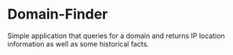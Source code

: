 # Domain-Finder
Simple application that queries for a domain and returns IP location information as well as some historical facts.
